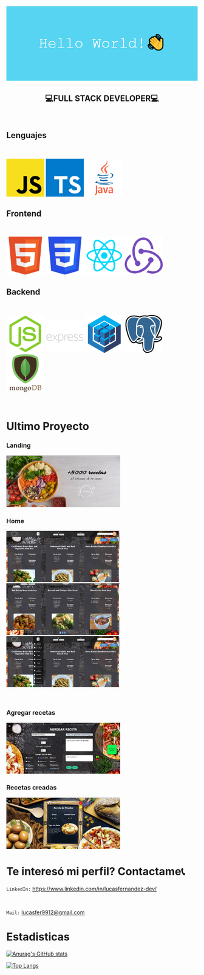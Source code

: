 <img src='./media/banner.png'/>

</br>

<h2 align='center'><b>💻FULL STACK DEVELOPER💻</b></h2>

</br>

## Lenguajes

</br>

<p>
    <img src='./media/javascript.png' width='100px'/>
    <img src='./media/typescript.png' width='100px'/>
    <img src='./media/java.png' width='100px'/>
</p>

## Frontend

</br>

<p>
    <img src='./media/html.png' width='100px'/>
    <img src='./media/css.png' width='100px'/>
    <img src='./media/react.png' width='100px'/>
    <img src='./media/redux.png' width='100px'/>
</p>

## Backend

</br>

<p>
    <img src='./media/nodejs.png' width='100px'/>
    <img src='./media/express.png' width='100px'/>
    <img src='./media/sequelize.png' width='100px'/>
    <img src='./media/postgresql.png' width='100px'/>
    <img src='./media/mongodb.png' width='100px'/>
</p>

</br>

# Ultimo Proyecto

### Landing

<img src='./media/screen proyecto/landing.jpeg' width='300px'/>

</br>

### Home

<p>
    <img src='./media/screen proyecto/home-1.jpeg' width='300px'/>
    <img src='./media/screen proyecto/home-2.jpeg' width='300px'/>
    <img src='./media/screen proyecto/filtro.jpeg' width='300px'/>
</p>

</br>

### Agregar recetas

<img src='./media/screen proyecto/agregar-recetas.jpeg' width='300px'/>

</br>

### Recetas creadas

<img src='./media/screen proyecto/recetas-creadas.jpeg' width='300px'/>

</br>

# Te interesó mi perfil? Contactame📞

`LinkedIn:` https://www.linkedin.com/in/lucasfernandez-dev/

</br>

`Mail:` lucasfer9912@gmail.com

# Estadisticas

[![Anurag's GitHub stats](https://github-readme-stats.vercel.app/api?username=lucasfer01&count_private=true&include_all_commits=true&show_icons=true)](https://github.com/anuraghazra/github-readme-stats)

[![Top Langs](https://github-readme-stats.vercel.app/api/top-langs/?username=lucasfer01)](https://github.com/anuraghazra/github-readme-stats)
